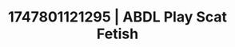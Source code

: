 ---
categories:
- Safe for work
- Wrestling domination
- Whipped cream play
- 3D animation
- Creative kink
image: /assets/images/1747801121295.jpg
layout: post
seo:
  description: Featured content with artistic ABDL Play, Scat Fetish. HD images available.
  keywords: ABDL Play, Scat Fetish
  og_image: /assets/images/1747801121295.jpg
  schema_type: VisualArtwork
tags:
- ABDL Play
- Scat Fetish
- '#1747801121295'
title: 1747801121295 | ABDL Play Scat Fetish
---